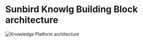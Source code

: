 # Sunbird Knowlg Building Block architecture



![Knowledge Platform architecture](../../../assets/images/kp\_architecture.png)
